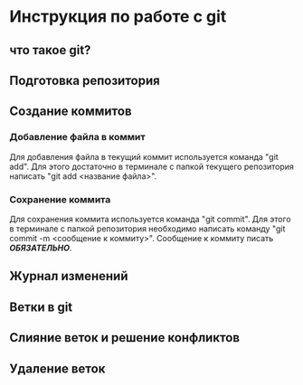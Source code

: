 # Инструкция по работе с git

## что такое git?

## Подготовка репозитория

## Создание коммитов

### Добавление файла в коммит
Для добавления файла в текущий коммит используется команда "git add". Для этого достаточно в терминале с папкой текущего репозитория написать "git add <название файла>".

### Сохранение коммита
Для сохранения коммита используется команда "git commit". Для этого в терминале с папкой репозитория необходимо написать команду "git commit -m <сообщение к коммиту>". Сообщение к коммиту писать ***ОБЯЗАТЕЛЬНО***.

## Журнал изменений

## Ветки в git

## Слияние веток и решение конфликтов

## Удаление веток